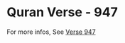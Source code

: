 # Quran Verse - 947 

For more infos, See [Verse 947](https://www.quranbookk.com/quran/search?q=947)